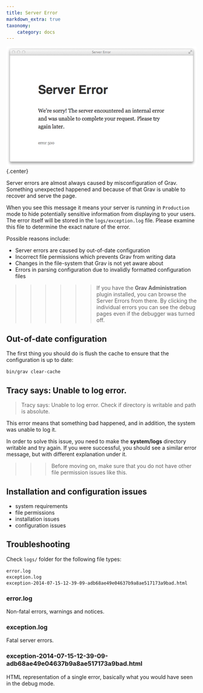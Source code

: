 ```yaml
---
title: Server Error
markdown_extra: true
taxonomy:
    category: docs
---
```


![](server-error.png)   {.center}

Server errors are almost always caused by misconfiguration of Grav. Something unexpected happened and because of that Grav is unable to recover and serve the page.

When you see this message it means your server is running in `Production` mode to hide potentially sensitive information from displaying to your users.  The error itself will be stored in the `logs/exception.log` file.  Please examine this file to determine the exact nature of the error.

Possible reasons include:

* Server errors are caused by out-of-date configuration
* Incorrect file permissions which prevents Grav from writing data
* Changes in the file-system that Grav is not yet aware about
* Errors in parsing configuration due to invalidly formatted configuration files



>>>>>> If you have the **Grav Administration** plugin installed, you can browse the Server Errors from there. By clicking the individual errors you can see the debug pages even if the debugger was turned off.

## Out-of-date configuration

The first thing you should do is flush the cache to ensure that the configuration is up to date:

```
bin/grav clear-cache
```

## Tracy says: Unable to log error.

> Tracy says: Unable to log error. Check if directory is writable and path is absolute.

This error means that something bad happened, and in addition, the system was unable to log it.

In order to solve this issue, you need to make the **system/logs** directory writable and try again. If you were successful, you should see a similar error message, but with different explanation under it.

>>> Before moving on, make sure that you do not have other file permission issues like this.

## Installation and configuration issues

- system requirements
- file permissions
- installation issues
- configuration issues

## Troubleshooting

Check `logs/` folder for the following file types:

```
error.log
exception.log
exception-2014-07-15-12-39-09-adb68ae49e04637b9a8ae517173a9bad.html
```

### error.log

Non-fatal errors, warnings and notices.

### exception.log

Fatal server errors.

### exception-2014-07-15-12-39-09-adb68ae49e04637b9a8ae517173a9bad.html

HTML representation of a single error, basically what you would have seen in the debug mode.

